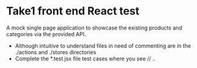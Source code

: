 # Take1 front end React test

A mock single page application to showcase the existing products and categories via the provided API.

* Although intuitive to understand files in need of commenting are in the ./actions and ./stores directories
* Complete the *.test.jsx file test cases where you see // ..

